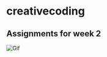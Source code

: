 # creativecoding
## Assignments for week 2

![Gif](https://media.giphy.com/media/3ov9k1jkNCQXnfavoQ/giphy.gif)

